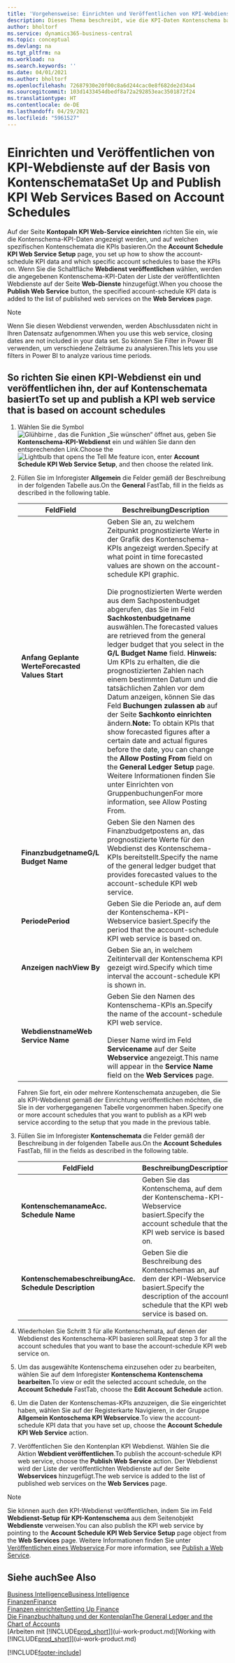 ```yaml
---
title: 'Vorgehensweise: Einrichten und Veröffentlichen von KPI-Webdienste auf der Basis von Kontenschemata | Microsoft Docs'
description: Dieses Thema beschreibt, wie die KPI-Daten Kontenschema basierend auf bestimmte Kontenschemata angezeigt werden.
author: bholtorf
ms.service: dynamics365-business-central
ms.topic: conceptual
ms.devlang: na
ms.tgt_pltfrm: na
ms.workload: na
ms.search.keywords: ''
ms.date: 04/01/2021
ms.author: bholtorf
ms.openlocfilehash: 72687930e20f00c8a6d244cac0e8f682de2d34a4
ms.sourcegitcommit: 103d1433454dbedf8a72a292853eac3501872f24
ms.translationtype: HT
ms.contentlocale: de-DE
ms.lasthandoff: 04/29/2021
ms.locfileid: "5961527"
---
```

# <a name="set-up-and-publish-kpi-web-services-based-on-account-schedules"></a><span data-ttu-id="27b3c-103">Einrichten und Veröffentlichen von KPI-Webdienste auf der Basis von Kontenschemata</span><span class="sxs-lookup"><span data-stu-id="27b3c-103">Set Up and Publish KPI Web Services Based on Account Schedules</span></span>
<span data-ttu-id="27b3c-104">Auf der Seite **Kontopaln KPI Web-Service einrichten** richten Sie ein, wie die Kontenschema-KPI-Daten angezeigt werden, und auf welchen spezifischen Kontenschemata die KPIs basieren.</span><span class="sxs-lookup"><span data-stu-id="27b3c-104">On the **Account Schedule KPI Web Service Setup** page, you set up how to show the account-schedule KPI data and which specific account schedules to base the KPIs on.</span></span> <span data-ttu-id="27b3c-105">Wenn Sie die Schaltfläche **Webdienst veröffentlichen** wählen, werden die angegebenen Kontenschema-KPI-Daten der Liste der veröffentlichten Webdienste auf der Seite **Web-Dienste** hinzugefügt.</span><span class="sxs-lookup"><span data-stu-id="27b3c-105">When you choose the **Publish Web Service** button, the specified account-schedule KPI data is added to the list of published web services on the **Web Services** page.</span></span>  

> [!NOTE]
> <span data-ttu-id="27b3c-106">Wenn Sie diesen Webdienst verwenden, werden Abschlussdaten nicht in Ihren Datensatz aufgenommen.</span><span class="sxs-lookup"><span data-stu-id="27b3c-106">When you use this web service, closing dates are not included in your data set.</span></span> <span data-ttu-id="27b3c-107">So können Sie Filter in Power BI verwenden, um verschiedene Zeiträume zu analysieren.</span><span class="sxs-lookup"><span data-stu-id="27b3c-107">This lets you use filters in Power BI to analyze various time periods.</span></span>

## <a name="to-set-up-and-publish-a-kpi-web-service-that-is-based-on-account-schedules"></a><span data-ttu-id="27b3c-108">So richten Sie einen KPI-Webdienst ein und veröffentlichen ihn, der auf Kontenschemata basiert</span><span class="sxs-lookup"><span data-stu-id="27b3c-108">To set up and publish a KPI web service that is based on account schedules</span></span>  
1.  <span data-ttu-id="27b3c-109">Wählen Sie die Symbol ![Glühbirne , das die Funktion „Sie wünschen“ öffnet](media/ui-search/search_small.png "Was möchten Sie tun?") aus, geben Sie **Kontenschema-KPI-Webdienst** ein und wählen Sie dann den entsprechenden Link.</span><span class="sxs-lookup"><span data-stu-id="27b3c-109">Choose the ![Lightbulb that opens the Tell Me feature](media/ui-search/search_small.png "Tell me what you want to do") icon, enter **Account Schedule KPI Web Service Setup**, and then choose the related link.</span></span>  
2.  <span data-ttu-id="27b3c-110">Füllen Sie im Inforegister **Allgemein** die Felder gemäß der Beschreibung in der folgenden Tabelle aus.</span><span class="sxs-lookup"><span data-stu-id="27b3c-110">On the **General** FastTab, fill in the fields as described in the following table.</span></span>  

    |<span data-ttu-id="27b3c-111">Feld</span><span class="sxs-lookup"><span data-stu-id="27b3c-111">Field</span></span>|<span data-ttu-id="27b3c-112">Beschreibung</span><span class="sxs-lookup"><span data-stu-id="27b3c-112">Description</span></span>|  
    |---------------------------------|---------------------------------------|  
    |<span data-ttu-id="27b3c-113">**Anfang Geplante Werte**</span><span class="sxs-lookup"><span data-stu-id="27b3c-113">**Forecasted Values Start**</span></span>|<span data-ttu-id="27b3c-114">Geben Sie an, zu welchem Zeitpunkt prognostizierte Werte in der Grafik des Kontenschema-KPIs angezeigt werden.</span><span class="sxs-lookup"><span data-stu-id="27b3c-114">Specify at what point in time forecasted values are shown on the account-schedule KPI graphic.</span></span><br /><br /> <span data-ttu-id="27b3c-115">Die prognostizierten Werte werden aus dem Sachpostenbudget abgerufen, das Sie im Feld **Sachkostenbudgetname** auswählen.</span><span class="sxs-lookup"><span data-stu-id="27b3c-115">The forecasted values are retrieved from the general ledger budget that you select in the **G/L Budget Name** field.</span></span> <span data-ttu-id="27b3c-116">**Hinweis:**  Um KPIs zu erhalten, die die prognostizierten Zahlen nach einem bestimmten Datum und die tatsächlichen Zahlen vor dem Datum anzeigen, können Sie das Feld **Buchungen zulassen ab** auf der Seite **Sachkonto einrichten** ändern.</span><span class="sxs-lookup"><span data-stu-id="27b3c-116">**Note:**  To obtain KPIs that show forecasted figures after a certain date and actual figures before the date, you can change the **Allow Posting From** field on the **General Ledger Setup** page.</span></span> <span data-ttu-id="27b3c-117">Weitere Informationen finden Sie unter Einrichten von Gruppenbuchungen</span><span class="sxs-lookup"><span data-stu-id="27b3c-117">For more information, see Allow Posting From.</span></span>|  
    |<span data-ttu-id="27b3c-118">**Finanzbudgetname**</span><span class="sxs-lookup"><span data-stu-id="27b3c-118">**G/L Budget Name**</span></span>|<span data-ttu-id="27b3c-119">Geben Sie den Namen des Finanzbudgetpostens an, das prognostizierte Werte für den Webdienst des Kontenschema-KPIs bereitstellt.</span><span class="sxs-lookup"><span data-stu-id="27b3c-119">Specify the name of the general ledger budget that provides forecasted values to the account-schedule KPI web service.</span></span>|  
    |<span data-ttu-id="27b3c-120">**Periode**</span><span class="sxs-lookup"><span data-stu-id="27b3c-120">**Period**</span></span>|<span data-ttu-id="27b3c-121">Geben Sie die Periode an, auf dem der Kontenschema-KPI-Webservice basiert.</span><span class="sxs-lookup"><span data-stu-id="27b3c-121">Specify the period that the account-schedule KPI web service is based on.</span></span>|  
    |<span data-ttu-id="27b3c-122">**Anzeigen nach**</span><span class="sxs-lookup"><span data-stu-id="27b3c-122">**View By**</span></span>|<span data-ttu-id="27b3c-123">Geben Sie an, in welchem Zeitintervall der Kontenschema KPI gezeigt wird.</span><span class="sxs-lookup"><span data-stu-id="27b3c-123">Specify which time interval the account-schedule KPI is shown in.</span></span>|  
    |<span data-ttu-id="27b3c-124">**Webdienstname**</span><span class="sxs-lookup"><span data-stu-id="27b3c-124">**Web Service Name**</span></span>|<span data-ttu-id="27b3c-125">Geben Sie den Namen des Kontenschema-KPIs an.</span><span class="sxs-lookup"><span data-stu-id="27b3c-125">Specify the name of the account-schedule KPI web service.</span></span><br /><br /> <span data-ttu-id="27b3c-126">Dieser Name wird im Feld **Servicename** auf der Seite **Webservice** angezeigt.</span><span class="sxs-lookup"><span data-stu-id="27b3c-126">This name will appear in the **Service Name** field on the **Web Services** page.</span></span>|  

    <span data-ttu-id="27b3c-127">Fahren Sie fort, ein oder mehrere Kontenschemata anzugeben, die Sie als KPI-Webdienst gemäß der Einrichtung veröffentlichen möchten, die Sie in der vorhergegangenen Tabelle vorgenommen haben.</span><span class="sxs-lookup"><span data-stu-id="27b3c-127">Specify one or more account schedules that you want to publish as a KPI web service according to the setup that you made in the previous table.</span></span>  

3.  <span data-ttu-id="27b3c-128">Füllen Sie im Inforegister **Kontenschemata** die Felder gemäß der Beschreibung in der folgenden Tabelle aus.</span><span class="sxs-lookup"><span data-stu-id="27b3c-128">On the **Account Schedules** FastTab, fill in the fields as described in the following table.</span></span>  

    |<span data-ttu-id="27b3c-129">Feld</span><span class="sxs-lookup"><span data-stu-id="27b3c-129">Field</span></span>|<span data-ttu-id="27b3c-130">Beschreibung</span><span class="sxs-lookup"><span data-stu-id="27b3c-130">Description</span></span>|  
    |---------------------------------|---------------------------------------|  
    |<span data-ttu-id="27b3c-131">**Kontenschemaname**</span><span class="sxs-lookup"><span data-stu-id="27b3c-131">**Acc. Schedule Name**</span></span>|<span data-ttu-id="27b3c-132">Geben Sie das Kontenschema, auf dem der Kontenschema-KPI-Webservice basiert.</span><span class="sxs-lookup"><span data-stu-id="27b3c-132">Specify the account schedule that the KPI web service is based on.</span></span>|  
    |<span data-ttu-id="27b3c-133">**Kontenschemabeschreibung**</span><span class="sxs-lookup"><span data-stu-id="27b3c-133">**Acc. Schedule Description**</span></span>|<span data-ttu-id="27b3c-134">Geben Sie die Beschreibung des Kontenschemas an, auf dem der KPI-Webservice basiert.</span><span class="sxs-lookup"><span data-stu-id="27b3c-134">Specify the description of the account schedule that the KPI web service is based on.</span></span>|  

4.  <span data-ttu-id="27b3c-135">Wiederholen Sie Schritt 3 für alle Kontenschemata, auf denen der Webdienst des Kontenschema-KPI basieren soll.</span><span class="sxs-lookup"><span data-stu-id="27b3c-135">Repeat step 3 for all the account schedules that you want to base the account-schedule KPI web service on.</span></span>  
5.  <span data-ttu-id="27b3c-136">Um das ausgewählte Kontenschema einzusehen oder zu bearbeiten, wählen Sie auf dem Inforegister **Kontenschema** **Kontenschema bearbeiten**.</span><span class="sxs-lookup"><span data-stu-id="27b3c-136">To view or edit the selected account schedule, on the **Account Schedule** FastTab, choose the **Edit Account Schedule** action.</span></span>  
6.  <span data-ttu-id="27b3c-137">Um die Daten der Kontenschemas-KPIs anzuzeigen, die Sie eingerichtet haben, wählen Sie auf der Registerkarte Navigieren, in der Gruppe **Allgemein Kontoschema KPI Webservice**.</span><span class="sxs-lookup"><span data-stu-id="27b3c-137">To view the account-schedule KPI data that you have set up, choose the **Account Schedule KPI Web Service** action.</span></span>  
7.  <span data-ttu-id="27b3c-138">Veröffentlichen Sie den Kontenplan KPI Webdienst. Wählen Sie die Aktion **Webdient veröffentlichen**.</span><span class="sxs-lookup"><span data-stu-id="27b3c-138">To publish the account-schedule KPI web service, choose the **Publish Web Service** action.</span></span> <span data-ttu-id="27b3c-139">Der Webdienst wird der Liste der veröffentlichten Webdienste auf der Seite **Webservices** hinzugefügt.</span><span class="sxs-lookup"><span data-stu-id="27b3c-139">The web service is added to the list of published web services on the **Web Services** page.</span></span>  

> [!NOTE]  
>  <span data-ttu-id="27b3c-140">Sie können auch den KPI-Webdienst veröffentlichen, indem Sie im Feld **Webdienst-Setup für KPI-Kontenschema** aus dem Seitenobjekt **Webdienste** verweisen.</span><span class="sxs-lookup"><span data-stu-id="27b3c-140">You can also publish the KPI web service by pointing to the **Account Schedule KPI Web Service Setup** page object from the **Web Services** page.</span></span> <span data-ttu-id="27b3c-141">Weitere Informationen finden Sie unter [Veröffentlichen eines Webservice](across-how-publish-web-service.md).</span><span class="sxs-lookup"><span data-stu-id="27b3c-141">For more information, see [Publish a Web Service](across-how-publish-web-service.md).</span></span>  

## <a name="see-also"></a><span data-ttu-id="27b3c-142">Siehe auch</span><span class="sxs-lookup"><span data-stu-id="27b3c-142">See Also</span></span>  
[<span data-ttu-id="27b3c-143">Business Intelligence</span><span class="sxs-lookup"><span data-stu-id="27b3c-143">Business Intelligence</span></span>](bi.md)  
[<span data-ttu-id="27b3c-144">Finanzen</span><span class="sxs-lookup"><span data-stu-id="27b3c-144">Finance</span></span>](finance.md)  
[<span data-ttu-id="27b3c-145">Finanzen einrichten</span><span class="sxs-lookup"><span data-stu-id="27b3c-145">Setting Up Finance</span></span>](finance-setup-finance.md)  
[<span data-ttu-id="27b3c-146">Die Finanzbuchhaltung und der Kontenplan</span><span class="sxs-lookup"><span data-stu-id="27b3c-146">The General Ledger and the Chart of Accounts</span></span>](finance-general-ledger.md)  
<span data-ttu-id="27b3c-147">[Arbeiten mit [!INCLUDE[prod_short](includes/prod_short.md)]](ui-work-product.md)</span><span class="sxs-lookup"><span data-stu-id="27b3c-147">[Working with [!INCLUDE[prod_short](includes/prod_short.md)]](ui-work-product.md)</span></span>


[!INCLUDE[footer-include](includes/footer-banner.md)]